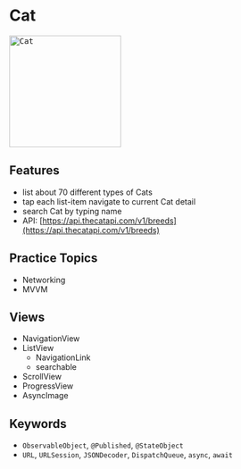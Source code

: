 # Cat

<kbd><img src="https://user-images.githubusercontent.com/12739843/153708224-2e8a4a14-1a85-403b-9f4a-2ed47447e17f.gif" width="200px" alt="Cat"/></kbd>

## Features

- list about 70 different types of Cats
- tap each list-item navigate to current Cat detail
- search Cat by typing name
- API: [https://api.thecatapi.com/v1/breeds](https://api.thecatapi.com/v1/breeds)

## Practice Topics

- Networking
- MVVM

## Views

- NavigationView
- ListView
  - NavigationLink
  - searchable
- ScrollView
- ProgressView
- AsyncImage

## Keywords

- `ObservableObject`, `@Published`, `@StateObject`
- `URL`, `URLSession`, `JSONDecoder`, `DispatchQueue`, `async`, `await`
